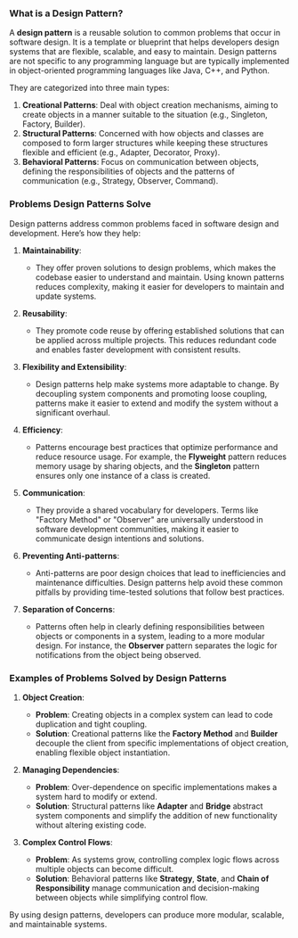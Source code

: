 ### What is a Design Pattern?

A **design pattern** is a reusable solution to common problems that occur in software design. It is a template or blueprint that helps developers design systems that are flexible, scalable, and easy to maintain. Design patterns are not specific to any programming language but are typically implemented in object-oriented programming languages like Java, C++, and Python.

They are categorized into three main types:
1. **Creational Patterns**: Deal with object creation mechanisms, aiming to create objects in a manner suitable to the situation (e.g., Singleton, Factory, Builder).
2. **Structural Patterns**: Concerned with how objects and classes are composed to form larger structures while keeping these structures flexible and efficient (e.g., Adapter, Decorator, Proxy).
3. **Behavioral Patterns**: Focus on communication between objects, defining the responsibilities of objects and the patterns of communication (e.g., Strategy, Observer, Command).

### Problems Design Patterns Solve

Design patterns address common problems faced in software design and development. Here’s how they help:

1. **Maintainability**:
   - They offer proven solutions to design problems, which makes the codebase easier to understand and maintain. Using known patterns reduces complexity, making it easier for developers to maintain and update systems.

2. **Reusability**:
   - They promote code reuse by offering established solutions that can be applied across multiple projects. This reduces redundant code and enables faster development with consistent results.

3. **Flexibility and Extensibility**:
   - Design patterns help make systems more adaptable to change. By decoupling system components and promoting loose coupling, patterns make it easier to extend and modify the system without a significant overhaul.

4. **Efficiency**:
   - Patterns encourage best practices that optimize performance and reduce resource usage. For example, the **Flyweight** pattern reduces memory usage by sharing objects, and the **Singleton** pattern ensures only one instance of a class is created.

5. **Communication**:
   - They provide a shared vocabulary for developers. Terms like "Factory Method" or "Observer" are universally understood in software development communities, making it easier to communicate design intentions and solutions.

6. **Preventing Anti-patterns**:
   - Anti-patterns are poor design choices that lead to inefficiencies and maintenance difficulties. Design patterns help avoid these common pitfalls by providing time-tested solutions that follow best practices.

7. **Separation of Concerns**:
   - Patterns often help in clearly defining responsibilities between objects or components in a system, leading to a more modular design. For instance, the **Observer** pattern separates the logic for notifications from the object being observed.

### Examples of Problems Solved by Design Patterns

1. **Object Creation**: 
   - **Problem**: Creating objects in a complex system can lead to code duplication and tight coupling.
   - **Solution**: Creational patterns like the **Factory Method** and **Builder** decouple the client from specific implementations of object creation, enabling flexible object instantiation.

2. **Managing Dependencies**: 
   - **Problem**: Over-dependence on specific implementations makes a system hard to modify or extend.
   - **Solution**: Structural patterns like **Adapter** and **Bridge** abstract system components and simplify the addition of new functionality without altering existing code.

3. **Complex Control Flows**: 
   - **Problem**: As systems grow, controlling complex logic flows across multiple objects can become difficult.
   - **Solution**: Behavioral patterns like **Strategy**, **State**, and **Chain of Responsibility** manage communication and decision-making between objects while simplifying control flow.

By using design patterns, developers can produce more modular, scalable, and maintainable systems.
